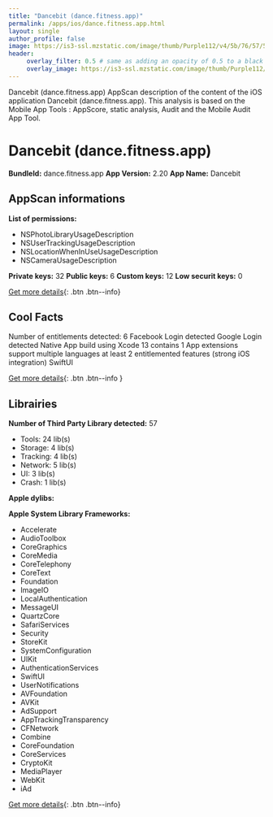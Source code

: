 ```yaml
---
title: "Dancebit (dance.fitness.app)"
permalink: /apps/ios/dance.fitness.app.html
layout: single
author_profile: false
image: https://is3-ssl.mzstatic.com/image/thumb/Purple112/v4/5b/76/57/5b7657d1-a181-1776-67f7-b0a35a7055cd/AppIcon-1x_U007emarketing-0-7-0-85-220.png/512x512bb.jpg
header: 
     overlay_filter: 0.5 # same as adding an opacity of 0.5 to a black background
     overlay_image: https://is3-ssl.mzstatic.com/image/thumb/Purple112/v4/5b/76/57/5b7657d1-a181-1776-67f7-b0a35a7055cd/AppIcon-1x_U007emarketing-0-7-0-85-220.png/512x512bb.jpg
---
```

Dancebit (dance.fitness.app) AppScan description of the content of the iOS application Dancebit (dance.fitness.app). This analysis is based on the Mobile App Tools : AppScore, static analysis, Audit and the Mobile Audit App Tool.

# Dancebit (dance.fitness.app)

**BundleId:** dance.fitness.app
**App Version:** 2.20
**App Name:** Dancebit


## AppScan informations 

**List of permissions:** 
- NSPhotoLibraryUsageDescription
- NSUserTrackingUsageDescription
- NSLocationWhenInUseUsageDescription
- NSCameraUsageDescription
  
  
**Private keys:** 32
**Public keys:** 6
**Custom keys:** 12
**Low securit keys:** 0
  
[Get more details](/pricing.html){: .btn .btn--info}

## Cool Facts

Number of entitlements detected: 6
Facebook Login detected
Google Login detected
Native App
build using Xcode 13
contains 1 App extensions
support multiple languages
at least 2 entitlemented features (strong iOS integration)
SwiftUI
  
[Get more details](/pricing.html){: .btn .btn--info }

## Librairies 
**Number of Third Party Library detected:** 57
- Tools: 24 lib(s)
- Storage: 4 lib(s)
- Tracking: 4 lib(s)
- Network: 5 lib(s)
- UI: 3 lib(s)
- Crash: 1 lib(s)


**Apple dylibs:**


**Apple System Library Frameworks:**
- Accelerate
- AudioToolbox
- CoreGraphics
- CoreMedia
- CoreTelephony
- CoreText
- Foundation
- ImageIO
- LocalAuthentication
- MessageUI
- QuartzCore
- SafariServices
- Security
- StoreKit
- SystemConfiguration
- UIKit
- AuthenticationServices
- SwiftUI
- UserNotifications
- AVFoundation
- AVKit
- AdSupport
- AppTrackingTransparency
- CFNetwork
- Combine
- CoreFoundation
- CoreServices
- CryptoKit
- MediaPlayer
- WebKit
- iAd


  
[Get more details](/pricing.html){: .btn .btn--info}

